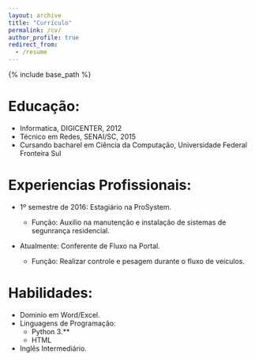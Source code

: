 ```yaml
---
layout: archive
title: "Currículo"
permalink: /cv/
author_profile: true
redirect_from:
  - /resume
---
```


{% include base_path %}

Educação:
======
* Informatica, DIGICENTER, 2012
* Técnico em Redes, SENAI/SC, 2015
* Cursando bacharel em Ciência da Computação, Universidade Federal Fronteira Sul


Experiencias Profissionais:
======
* 1º semestre de 2016: Estagiário na ProSystem.
  * Função: Auxilio na manutenção e instalação de sistemas de segunrança residencial.


* Atualmente: Conferente de Fluxo na Portal.
  * Função: Realizar controle e pesagem durante o fluxo de veículos.
  
Habilidades:
======
* Dominio em Word/Excel.
* Linguagens de Programação:
  * Python 3.**
  * HTML
* Inglês Intermediário.

